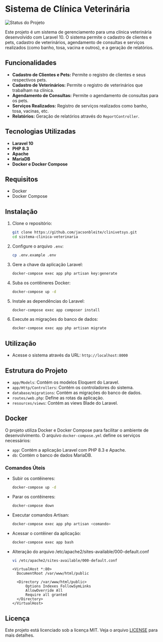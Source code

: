 # Sistema de Clínica Veterinária

![Status do Projeto](https://img.shields.io/badge/status-em%20desenvolvimento-yellow)

Este projeto é um sistema de gerenciamento para uma clínica veterinária desenvolvido com Laravel 10. O sistema permite o cadastro de clientes e pets, cadastro de veterinários, agendamento de consultas e serviços realizados (como banho, tosa, vacina e outros), e a geração de relatórios.

## Funcionalidades

- **Cadastro de Clientes e Pets:** Permite o registro de clientes e seus respectivos pets.
- **Cadastro de Veterinários:** Permite o registro de veterinários que trabalham na clínica.
- **Agendamento de Consultas:** Permite o agendamento de consultas para os pets.
- **Serviços Realizados:** Registro de serviços realizados como banho, tosa, vacinas, etc.
- **Relatórios:** Geração de relatórios através do `ReportController`.

## Tecnologias Utilizadas

- **Laravel 10**
- **PHP 8.3**
- **Apache**
- **MariaDB**
- **Docker e Docker Compose**

## Requisitos

- Docker
- Docker Compose

## Instalação

1. Clone o repositório:
   
   ```bash
   git clone https://github.com/jacsonbleite/clinivetsys.git
   cd sistema-clinica-veterinaria
   ```

2. Configure o arquivo `.env`:
   
   ```bash
   cp .env.example .env
   ```

3. Gere a chave da aplicação Laravel:
   
   ```bash
   docker-compose exec app php artisan key:generate
   ```

4. Suba os contêineres Docker:
   
   ```bash
   docker-compose up -d
   ```

5. Instale as dependências do Laravel:
   
   ```bash
   docker-compose exec app composer install
   ```

6. Execute as migrações do banco de dados:
   
   ```bash
   docker-compose exec app php artisan migrate
   ```

## Utilização

- Acesse o sistema através da URL: `http://localhost:8000`

## Estrutura do Projeto

- `app/Models`: Contém os modelos Eloquent do Laravel.
- `app/Http/Controllers`: Contém os controladores do sistema.
- `database/migrations`: Contém as migrações do banco de dados.
- `routes/web.php`: Define as rotas da aplicação.
- `resources/views`: Contém as views Blade do Laravel.

## Docker

O projeto utiliza Docker e Docker Compose para facilitar o ambiente de desenvolvimento. O arquivo `docker-compose.yml` define os serviços necessários:

- `app`: Contém a aplicação Laravel com PHP 8.3 e Apache.
- `db`: Contém o banco de dados MariaDB.

### Comandos Úteis

- Subir os contêineres:
  
  ```bash
  docker-compose up -d
  ```

- Parar os contêineres:
  
  ```bash
  docker-compose down
  ```

- Executar comandos Artisan:
  
  ```bash
  docker-compose exec app php artisan <comando>
  ```

- Acessar o contêiner da aplicação:
  
  ```bash
  docker-compose exec app bash
  ```

- Alteração do arquivo /etc/apache2/sites-available/000-default.conf
  
  ```bash
  vi /etc/apache2/sites-available/000-default.conf
  ```
  
  ```
  <VirtualHost *:80>
    DocumentRoot /var/www/html/public
  
    <Directory /var/www/html/public>
        Options Indexes FollowSymLinks
        AllowOverride All
        Require all granted
    </Directory>
  </VirtualHost>
  ```

## Licença

Este projeto está licenciado sob a licença MIT. Veja o arquivo [LICENSE](LICENSE) para mais detalhes.
